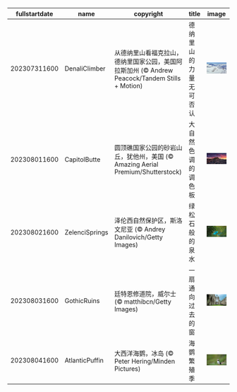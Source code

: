 |fullstartdate|name|copyright|title|image|
|--|--|--|--|--|
202307311600|DenaliClimber|从德纳里山看福克拉山，德纳里国家公园，美国阿拉斯加州 (© Andrew Peacock/Tandem Stills + Motion)|德纳里山的力量无可否认|![](/zh-CN/2023/08/202307311600DenaliClimber.jpg)|
202308011600|CapitolButte|圆顶礁国家公园的砂岩山丘，犹他州，美国 (© Amazing Aerial Premium/Shutterstock)|大自然色调的调色板|![](/zh-CN/2023/08/202308011600CapitolButte.jpg)|
202308021600|ZelenciSprings|泽伦西自然保护区，斯洛文尼亚 (© Andrey Danilovich/Getty Images)|绿松石般的泉水|![](/zh-CN/2023/08/202308021600ZelenciSprings.jpg)|
202308031600|GothicRuins|廷特恩修道院，威尔士 (© matthibcn/Getty Images)|一扇通向过去的窗|![](/zh-CN/2023/08/202308031600GothicRuins.jpg)|
202308041600|AtlanticPuffin|大西洋海鹦，冰岛 (© Peter Hering/Minden Pictures)|海鹦繁殖季|![](/zh-CN/2023/08/202308041600AtlanticPuffin.jpg)|
